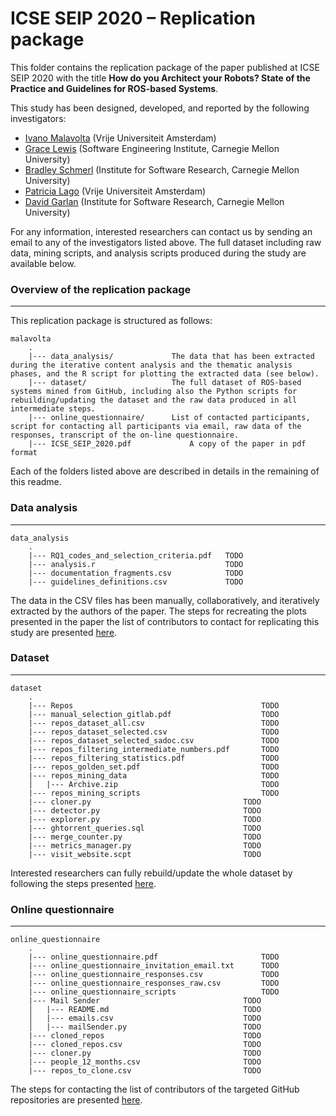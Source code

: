 # ICSE SEIP 2020 – Replication package

This folder contains the replication package of the paper published at ICSE SEIP 2020 with the title **How do you Architect your Robots? State of the Practice and Guidelines for ROS-based Systems**.

This study has been designed, developed, and reported by the following investigators:

- [Ivano Malavolta](https://www.ivanomalavolta.com) (Vrije Universiteit Amsterdam)
- [Grace Lewis](https://resources.sei.cmu.edu/library/author.cfm?authorID=4347) (Software Engineering Institute, Carnegie Mellon University)
- [Bradley Schmerl](http://www.cs.cmu.edu/~schmerl/) (Institute for Software Research, Carnegie Mellon University)
- [Patricia Lago](https://www.cs.vu.nl/~patricia/Patricia_Lago/Home.html) (Vrije Universiteit Amsterdam)
- [David Garlan](https://www.cs.cmu.edu/~garlan/) (Institute for Software Research, Carnegie Mellon University)

For any information, interested researchers can contact us by sending an email to any of the investigators listed above.
The full dataset including raw data, mining scripts, and analysis scripts produced during the study are available below.

### Overview of the replication package
---
This replication package is structured as follows:

```
malavolta
    .
    |--- data_analysis/       		The data that has been extracted during the iterative content analysis and the thematic analysis phases, and the R script for plotting the extracted data (see below).
    |--- dataset/             		The full dataset of ROS-based systems mined from GitHub, including also the Python scripts for rebuilding/updating the dataset and the raw data produced in all intermediate steps.
    |--- online_questionnaire/   	List of contacted participants, script for contacting all participants via email, raw data of the responses, transcript of the on-line questionnaire.
    |--- ICSE_SEIP_2020.pdf             A copy of the paper in pdf format
```

Each of the folders listed above are described in details in the remaining of this readme.

### Data analysis
---
```
data_analysis
    .
    |--- RQ1_codes_and_selection_criteria.pdf   TODO    
    |--- analysis.r                             TODO
    |--- documentation_fragments.csv            TODO
    |--- guidelines_definitions.csv             TODO
```
The data in the CSV files has been manually, collaboratively, and iteratively extracted by the authors of the paper. The steps for recreating the plots presented in the paper the list of contributors to contact for replicating this study are presented [here](./INSTALL.md). 

### Dataset
---
```
dataset
    .
    |--- Repos                                          TODO
    |--- manual_selection_gitlab.pdf                    TODO
    |--- repos_dataset_all.csv                          TODO
    |--- repos_dataset_selected.csv                     TODO
    |--- repos_dataset_selected_sadoc.csv               TODO
    |--- repos_filtering_intermediate_numbers.pdf       TODO
    |--- repos_filtering_statistics.pdf                 TODO
    |--- repos_golden_set.pdf                           TODO
    |--- repos_mining_data                              TODO
    │   |--- Archive.zip                                TODO
    |--- repos_mining_scripts                           TODO    
	|--- cloner.py                                  TODO
	|--- detector.py                                TODO
	|--- explorer.py                                TODO
	|--- ghtorrent_queries.sql                      TODO
	|--- merge_counter.py                           TODO
	|--- metrics_manager.py                         TODO
	|--- visit_website.scpt                         TODO
```

Interested researchers can fully rebuild/update the whole dataset by following the steps presented [here](./INSTALL.md).

### Online questionnaire
---
```
online_questionnaire
    .
    |--- online_questionnaire.pdf                       TODO
    |--- online_questionnaire_invitation_email.txt      TODO
    |--- online_questionnaire_responses.csv             TODO
    |--- online_questionnaire_responses_raw.csv         TODO
    |--- online_questionnaire_scripts                   TODO
	|--- Mail Sender                                TODO
	│   |--- README.md                              TODO
	│   |--- emails.csv                             TODO
	│   |--- mailSender.py                          TODO
	|--- cloned_repos                               TODO
	|--- cloned_repos.csv                           TODO
	|--- cloner.py                                  TODO
	|--- people_12_months.csv                       TODO
	|--- repos_to_clone.csv                         TODO
```

The steps for contacting the list of contributors of the targeted GitHub repositories are presented [here](./INSTALL.md). 
